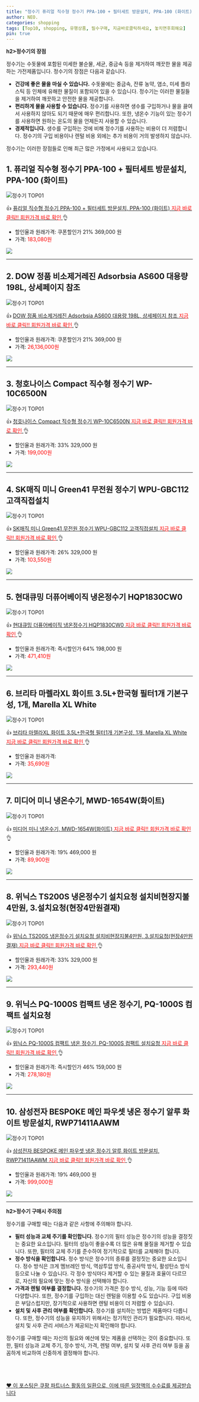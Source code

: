 ```yaml
---
title: "정수기 퓨리얼 직수형 정수기 PPA-100 + 필터세트 방문설치, PPA-100 (화이트) 필수 필요 추천 제품 비교 최저 가격 비교 장점 구매 후기 구매평"
author: NEO.
categories: shopping
tags: [Top10, shopping, 유행상품, 필수구매, 지금바로클릭하세요, 놓치면후회해요]
pin: true
---
```

**h2>정수기의 장점**

정수기는 수돗물에 포함된 미세한 불순물, 세균, 중금속 등을 제거하여 깨끗한 물을 제공하는 가전제품입니다. 정수기의 장점은 다음과 같습니다.

* **건강에 좋은 물을 마실 수 있습니다.** 수돗물에는 중금속, 잔류 농약, 염소, 미세 플라스틱 등 인체에 유해한 물질이 포함되어 있을 수 있습니다. 정수기는 이러한 물질들을 제거하여 깨끗하고 안전한 물을 제공합니다.
* **편리하게 물을 사용할 수 있습니다.** 정수기를 사용하면 생수를 구입하거나 물을 끓여서 사용하지 않아도 되기 때문에 매우 편리합니다. 또한, 냉온수 기능이 있는 정수기를 사용하면 원하는 온도의 물을 언제든지 사용할 수 있습니다.
* **경제적입니다.** 생수를 구입하는 것에 비해 정수기를 사용하는 비용이 더 저렴합니다. 정수기의 구입 비용이나 렌털 비용 외에는 추가 비용이 거의 발생하지 않습니다.

정수기는 이러한 장점들로 인해 최근 많은 가정에서 사용되고 있습니다.

   

## 1. 퓨리얼 직수형 정수기 PPA-100 + 필터세트 방문설치, PPA-100 (화이트)

![정수기 TOP01](https://thumbnail9.coupangcdn.com/thumbnails/remote/490x490ex/image/retail/images/3573352955311205-b085af52-fea1-4791-9d89-62e349ed9052.jpg)


👍 [퓨리얼 직수형 정수기 PPA-100 + 필터세트 방문설치, PPA-100 (화이트) <font color=red> 지금 바로 클릭!! 회원가격 바로 확인 </font> ](https://link.coupang.com/re/AFFSDP?lptag=AF3617701&subid=GithubCoopas&pageKey=27375956&traceid=V0-153&itemId=105454163&vendorItemId=3202228641) 👌 


- 할인율과 원래가격: 쿠폰할인가 21%  369,000   원
- 가격: <span style='color:red'>183,080원</span>

[![](/discount_price.png)](https://link.coupang.com/re/AFFSDP?lptag=AF3617701&subid=GithubCoopas&pageKey=27375956&traceid=V0-153&itemId=105454163&vendorItemId=3202228641)

---


   

## 2. DOW 정품 비소제거레진 Adsorbsia AS600 대용량 198L, 상세페이지 참조

![정수기 TOP01](https://thumbnail7.coupangcdn.com/thumbnails/remote/490x490ex/image/vendor_inventory/0a20/5dfb049d2a0df62364e6190803b6bf6b1de3c8deae893cc4ea9edc824da8.jpg)


👍 [DOW 정품 비소제거레진 Adsorbsia AS600 대용량 198L, 상세페이지 참조 <font color=red> 지금 바로 클릭!! 회원가격 바로 확인 </font> ](https://link.coupang.com/re/AFFSDP?lptag=AF3617701&subid=GithubCoopas&pageKey=6256262665&traceid=V0-153&itemId=12712469210&vendorItemId=83723628590) 👌 


- 할인율과 원래가격: 쿠폰할인가 21%  369,000   원
- 가격: <span style='color:red'>26,136,000원</span>

[![](/discount_price.png)](https://link.coupang.com/re/AFFSDP?lptag=AF3617701&subid=GithubCoopas&pageKey=6256262665&traceid=V0-153&itemId=12712469210&vendorItemId=83723628590)

---


   

## 3. 청호나이스 Compact 직수형 정수기 WP-10C6500N

![정수기 TOP01](https://thumbnail10.coupangcdn.com/thumbnails/remote/490x490ex/image/retail/images/4687660709158918-0e79384c-2f26-4dc2-92fb-1b2b0f689936.jpg)


👍 [청호나이스 Compact 직수형 정수기 WP-10C6500N <font color=red> 지금 바로 클릭!! 회원가격 바로 확인 </font> ](https://link.coupang.com/re/AFFSDP?lptag=AF3617701&subid=GithubCoopas&pageKey=289378706&traceid=V0-153&itemId=916053258&vendorItemId=5285522817) 👌 


- 할인율과 원래가격: 33%  329,000   원
- 가격: <span style='color:red'>199,000원</span>

[![](/discount_price.png)](https://link.coupang.com/re/AFFSDP?lptag=AF3617701&subid=GithubCoopas&pageKey=289378706&traceid=V0-153&itemId=916053258&vendorItemId=5285522817)

---


   

## 4. SK매직 미니 Green41 무전원 정수기 WPU-GBC112 고객직접설치

![정수기 TOP01](https://thumbnail9.coupangcdn.com/thumbnails/remote/490x490ex/image/retail/images/2772967052297669-991160ce-3e9e-419c-a1a6-9f28e33fd390.jpg)


👍 [SK매직 미니 Green41 무전원 정수기 WPU-GBC112 고객직접설치 <font color=red> 지금 바로 클릭!! 회원가격 바로 확인 </font> ](https://link.coupang.com/re/AFFSDP?lptag=AF3617701&subid=GithubCoopas&pageKey=6750393360&traceid=V0-153&itemId=15786068198&vendorItemId=82998959480) 👌 


- 할인율과 원래가격: 26%  329,000   원
- 가격: <span style='color:red'>103,550원</span>

[![](/discount_price.png)](https://link.coupang.com/re/AFFSDP?lptag=AF3617701&subid=GithubCoopas&pageKey=6750393360&traceid=V0-153&itemId=15786068198&vendorItemId=82998959480)

---


   

## 5. 현대큐밍 더퓨어베이직 냉온정수기 HQP1830CW0

![정수기 TOP01](https://thumbnail10.coupangcdn.com/thumbnails/remote/490x490ex/image/vendor_inventory/d2ad/8016f3343ee406d444ad4c72b70b83385efb9a38e1115ce66b2806da19ff.jpg)


👍 [현대큐밍 더퓨어베이직 냉온정수기 HQP1830CW0 <font color=red> 지금 바로 클릭!! 회원가격 바로 확인 </font> ](https://link.coupang.com/re/AFFSDP?lptag=AF3617701&subid=GithubCoopas&pageKey=6257244498&traceid=V0-153&itemId=12719147967&vendorItemId=79985829394) 👌 


- 할인율과 원래가격: 즉시할인가 64%  198,000   원
- 가격: <span style='color:red'>471,410원</span>

[![](/discount_price.png)](https://link.coupang.com/re/AFFSDP?lptag=AF3617701&subid=GithubCoopas&pageKey=6257244498&traceid=V0-153&itemId=12719147967&vendorItemId=79985829394)

---


   

## 6. 브리타 마렐라XL 화이트 3.5L+한국형 필터1개 기본구성, 1개, Marella XL White

![정수기 TOP01](https://thumbnail6.coupangcdn.com/thumbnails/remote/490x490ex/image/retail/images/5816575153730931-c71c9c8a-6e6e-4c74-aeca-4e7e5383340a.jpg)


👍 [브리타 마렐라XL 화이트 3.5L+한국형 필터1개 기본구성, 1개, Marella XL White <font color=red> 지금 바로 클릭!! 회원가격 바로 확인 </font> ](https://link.coupang.com/re/AFFSDP?lptag=AF3617701&subid=GithubCoopas&pageKey=7506258233&traceid=V0-153&itemId=19658813386&vendorItemId=3578057285) 👌 


- 할인율과 원래가격: 
- 가격: <span style='color:red'>35,690원</span>

[![](/discount_price.png)](https://link.coupang.com/re/AFFSDP?lptag=AF3617701&subid=GithubCoopas&pageKey=7506258233&traceid=V0-153&itemId=19658813386&vendorItemId=3578057285)

---


   

## 7. 미디어 미니 냉온수기, MWD-1654W(화이트)

![정수기 TOP01](https://thumbnail8.coupangcdn.com/thumbnails/remote/490x490ex/image/retail/images/2370631102258010-ea644f07-bbc8-45c4-89c4-33bc260b39d8.jpg)


👍 [미디어 미니 냉온수기, MWD-1654W(화이트) <font color=red> 지금 바로 클릭!! 회원가격 바로 확인 </font> ](https://link.coupang.com/re/AFFSDP?lptag=AF3617701&subid=GithubCoopas&pageKey=2038962474&traceid=V0-153&itemId=3466854683&vendorItemId=71453208709) 👌 


- 할인율과 원래가격: 19%  469,000   원
- 가격: <span style='color:red'>89,900원</span>

[![](/discount_price.png)](https://link.coupang.com/re/AFFSDP?lptag=AF3617701&subid=GithubCoopas&pageKey=2038962474&traceid=V0-153&itemId=3466854683&vendorItemId=71453208709)

---


   

## 8. 위닉스 TS200S 냉온정수기 설치요청 설치비현장지불4만원, 3.설치요청(현장4만원결재)

![정수기 TOP01](https://thumbnail10.coupangcdn.com/thumbnails/remote/490x490ex/image/vendor_inventory/93e6/effbfa76b1d4306eff131f8f788a1f3cc7668e3b73b77d98c151647c3e3e.jpg)


👍 [위닉스 TS200S 냉온정수기 설치요청 설치비현장지불4만원, 3.설치요청(현장4만원결재) <font color=red> 지금 바로 클릭!! 회원가격 바로 확인 </font> ](https://link.coupang.com/re/AFFSDP?lptag=AF3617701&subid=GithubCoopas&pageKey=6723864489&traceid=V0-153&itemId=15644871303&vendorItemId=82676101599) 👌 


- 할인율과 원래가격: 33%  329,000   원
- 가격: <span style='color:red'>293,440원</span>

[![](/discount_price.png)](https://link.coupang.com/re/AFFSDP?lptag=AF3617701&subid=GithubCoopas&pageKey=6723864489&traceid=V0-153&itemId=15644871303&vendorItemId=82676101599)

---


   

## 9. 위닉스 PQ-1000S 컴팩트 냉온 정수기, PQ-1000S 컴팩트 설치요청

![정수기 TOP01](https://thumbnail8.coupangcdn.com/thumbnails/remote/490x490ex/image/vendor_inventory/6bfe/c1eb6355911098fcedb40d491e1854475a000a9e3dce9a9a063e4aea4618.png)


👍 [위닉스 PQ-1000S 컴팩트 냉온 정수기, PQ-1000S 컴팩트 설치요청 <font color=red> 지금 바로 클릭!! 회원가격 바로 확인 </font> ](https://link.coupang.com/re/AFFSDP?lptag=AF3617701&subid=GithubCoopas&pageKey=1347108641&traceid=V0-153&itemId=2374796155&vendorItemId=87967403035) 👌 


- 할인율과 원래가격: 즉시할인가 46%  159,000   원
- 가격: <span style='color:red'>278,180원</span>

[![](/discount_price.png)](https://link.coupang.com/re/AFFSDP?lptag=AF3617701&subid=GithubCoopas&pageKey=1347108641&traceid=V0-153&itemId=2374796155&vendorItemId=87967403035)

---


   

## 10. 삼성전자 BESPOKE 메인 파우셋 냉온 정수기 알루 화이트 방문설치, RWP71411AAWM

![정수기 TOP01](https://thumbnail8.coupangcdn.com/thumbnails/remote/490x490ex/image/vendor_inventory/8000/2319f3221bea3d788f5dba4b929d60541129bc4044135d818467d1aa510b.jpg)


👍 [삼성전자 BESPOKE 메인 파우셋 냉온 정수기 알루 화이트 방문설치, RWP71411AAWM <font color=red> 지금 바로 클릭!! 회원가격 바로 확인 </font> ](https://link.coupang.com/re/AFFSDP?lptag=AF3617701&subid=GithubCoopas&pageKey=5829704998&traceid=V0-153&itemId=10084812148&vendorItemId=75338513515) 👌 


- 할인율과 원래가격: 19%  469,000   원
- 가격: <span style='color:red'>999,000원</span>

[![](/discount_price.png)](https://link.coupang.com/re/AFFSDP?lptag=AF3617701&subid=GithubCoopas&pageKey=5829704998&traceid=V0-153&itemId=10084812148&vendorItemId=75338513515)

---
**h2>정수기 구매시 주의점**

정수기를 구매할 때는 다음과 같은 사항에 주의해야 합니다.

* **필터 성능과 교체 주기를 확인합니다.** 정수기의 필터 성능은 정수기의 성능을 결정짓는 중요한 요소입니다. 필터의 성능이 좋을수록 더 많은 유해 물질을 제거할 수 있습니다. 또한, 필터의 교체 주기를 준수하여 정기적으로 필터를 교체해야 합니다.
* **정수 방식을 확인합니다.** 정수 방식은 정수기의 종류를 결정짓는 중요한 요소입니다. 정수 방식은 크게 멤브레인 방식, 역삼투압 방식, 중공사막 방식, 활성탄소 방식 등으로 나눌 수 있습니다. 각 정수 방식마다 제거할 수 있는 물질과 효율이 다르므로, 자신의 필요에 맞는 정수 방식을 선택해야 합니다.
* **가격과 렌털 여부를 결정합니다.** 정수기의 가격은 정수 방식, 성능, 기능 등에 따라 다양합니다. 또한, 정수기를 구입하는 대신 렌털을 이용할 수도 있습니다. 구입 비용은 부담스럽지만, 장기적으로 사용하면 렌털 비용이 더 저렴할 수 있습니다.
* **설치 및 사후 관리 여부를 확인합니다.** 정수기를 설치하는 방법은 제품마다 다릅니다. 또한, 정수기의 성능을 유지하기 위해서는 정기적인 관리가 필요합니다. 따라서, 설치 및 사후 관리 서비스가 제공되는지 확인해야 합니다.

정수기를 구매할 때는 자신의 필요와 예산에 맞는 제품을 선택하는 것이 중요합니다. 또한, 필터 성능과 교체 주기, 정수 방식, 가격, 렌털 여부, 설치 및 사후 관리 여부 등을 꼼꼼하게 비교하여 신중하게 결정해야 합니다.<br><br><br><br><br> [ ❤  이 포스팅은 쿠팡 파트너스 활동의 일환으로, 이에 따른 일정액의 수수료를 제공받습니다](https://link.coupang.com/a/bcEFyh)
